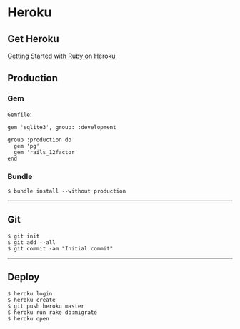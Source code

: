 Heroku
======

## Get Heroku

[Getting Started with Ruby on Heroku](hhttps://devcenter.heroku.com/articles/getting-started-with-ruby)

## Production

### Gem

`Gemfile`:

```
gem 'sqlite3', group: :development

group :production do
  gem 'pg'
  gem 'rails_12factor'
end
```

### Bundle

```
$ bundle install --without production
```

----

## Git

```
$ git init
$ git add --all
$ git commit -am "Initial commit"
```

----

## Deploy

```
$ heroku login
$ heroku create
$ git push heroku master
$ heroku run rake db:migrate
$ heroku open
```
